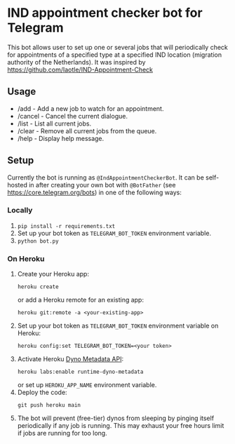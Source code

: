 # IND appointment checker bot for Telegram
This bot allows user to set up one or several jobs that will periodically check
for appointments of a specified type at a specified IND location (migration
authority of the Netherlands). It was inspired by https://github.com/Iaotle/IND-Appointment-Check

## Usage
* /add - Add a new job to watch for an appointment.
* /cancel - Cancel the current dialogue.
* /list - List all current jobs.
* /clear - Remove all current jobs from the queue.
* /help - Display help message.

## Setup
Currently the bot is running as `@IndAppointmentCheckerBot`. It can be
self-hosted in after creating your own bot with `@BotFather` (see
https://core.telegram.org/bots) in one of the following ways:

### Locally
1. `pip install -r requirements.txt`
2. Set up your bot token as `TELEGRAM_BOT_TOKEN` environment variable.
3. `python bot.py`

### On Heroku
1. Create your Heroku app:
    ```
    heroku create
    ```
   or add a Heroku remote for an existing app:
    ```
    heroku git:remote -a <your-existing-app>
    ```
2. Set up your bot token as `TELEGRAM_BOT_TOKEN` environment variable on Heroku:
    ```
    heroku config:set TELEGRAM_BOT_TOKEN=<your token>
    ```
3. Activate Heroku [Dyno Metadata API](https://devcenter.heroku.com/articles/dyno-metadata):
    ```
    heroku labs:enable runtime-dyno-metadata
    ```
   or set up `HEROKU_APP_NAME` environment variable.
4. Deploy the code:
    ```
    git push heroku main
    ```
5. The bot will prevent (free-tier) dynos from sleeping by pinging itself
   periodically if any job is running. This may exhaust your free hours limit
   if jobs are running for too long.
